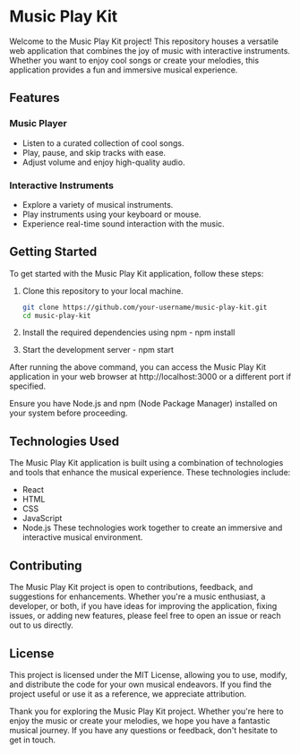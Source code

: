# Music Play Kit

Welcome to the Music Play Kit project! This repository houses a versatile web application that combines the joy of music with interactive instruments. Whether you want to enjoy cool songs or create your melodies, this application provides a fun and immersive musical experience.

## Features ##

### Music Player
- Listen to a curated collection of cool songs.
- Play, pause, and skip tracks with ease.
- Adjust volume and enjoy high-quality audio.

### Interactive Instruments
- Explore a variety of musical instruments.
- Play instruments using your keyboard or mouse.
- Experience real-time sound interaction with the music.

## Getting Started

To get started with the Music Play Kit application, follow these steps:

1. Clone this repository to your local machine.

   ```bash
   git clone https://github.com/your-username/music-play-kit.git
   cd music-play-kit

2. Install the required dependencies using npm - npm install

3. Start the development server - npm start

After running the above command, you can access the Music Play Kit application in your web browser at http://localhost:3000 or a different port if specified.

Ensure you have Node.js and npm (Node Package Manager) installed on your system before proceeding.

## Technologies Used
The Music Play Kit application is built using a combination of technologies and tools that enhance the musical experience. These technologies include:

- React
- HTML
- CSS
- JavaScript
- Node.js
These technologies work together to create an immersive and interactive musical environment.

## Contributing
The Music Play Kit project is open to contributions, feedback, and suggestions for enhancements. Whether you're a music enthusiast, a developer, or both, if you have ideas for improving the application, fixing issues, or adding new features, please feel free to open an issue or reach out to us directly.

## License
This project is licensed under the MIT License, allowing you to use, modify, and distribute the code for your own musical endeavors. If you find the project useful or use it as a reference, we appreciate attribution.


Thank you for exploring the Music Play Kit project. Whether you're here to enjoy the music or create your melodies, we hope you have a fantastic musical journey. If you have any questions or feedback, don't hesitate to get in touch.
